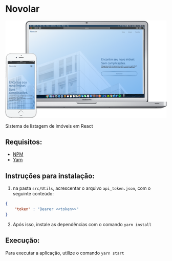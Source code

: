 # Novolar

![alt text](screenshot.png "Novolar - screenshot")

Sistema de listagem de imóveis em React

## Requisitos:

* [NPM](https://www.npmjs.com/get-npm)
* [Yarn](https://yarnpkg.com/)

## Instruções para instalação:

1. na pasta `src/Utils`, acrescentar o arquivo `api_token.json`, com o seguinte conteúdo:

```JSON
{
    "token" : "Bearer <<token>>"
}
```

2. Após isso, instale as dependências com o comando `yarn install`

## Execução:

Para executar a aplicação, utilize o comando `yarn start`